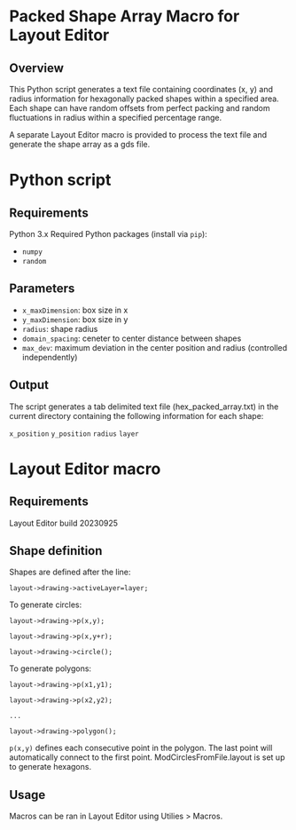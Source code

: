 # Packed Shape Array Macro for Layout Editor

## Overview

This Python script generates a text file containing coordinates (x, y) and radius information for hexagonally packed shapes within a specified area. Each shape can have random offsets from perfect packing and random fluctuations in radius within a specified percentage range.

A separate Layout Editor macro is provided to process the text file and generate the shape array as a gds file.

# Python script

## Requirements

Python 3.x
Required Python packages (install via `pip`):
* `numpy`
* `random`

## Parameters

* `x_maxDimension`: box size in x
* `y_maxDimension`: box size in y
* `radius`: shape radius
* `domain_spacing`: ceneter to center distance between shapes
* `max_dev`: maximum deviation in the center position and radius (controlled independently)

## Output

The script generates a tab delimited text file (hex_packed_array.txt) in the current directory containing the following information for each shape:

`x_position`    `y_position`    `radius`    `layer`

# Layout Editor macro

## Requirements

Layout Editor build 20230925

## Shape definition

Shapes are defined after the line:

`layout->drawing->activeLayer=layer;`

To generate circles:

`layout->drawing->p(x,y);`

`layout->drawing->p(x,y+r);`

`layout->drawing->circle();`


To generate polygons:

`layout->drawing->p(x1,y1);`

`layout->drawing->p(x2,y2);`

`...`

`layout->drawing->polygon();`


`p(x,y)` defines each consecutive point in the polygon. The last point will automatically connect to the first point. ModCirclesFromFile.layout is set up to generate hexagons.

## Usage

Macros can be ran in Layout Editor using Utilies > Macros.
